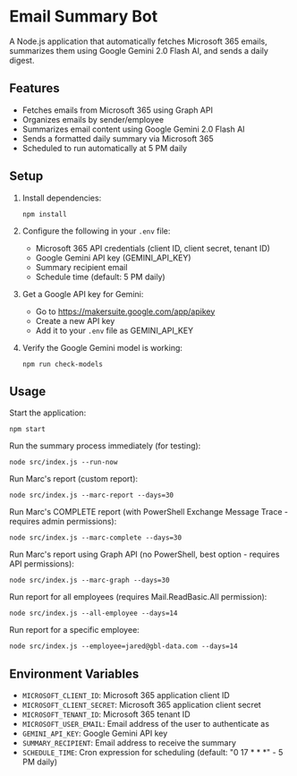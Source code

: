 # Email Summary Bot

A Node.js application that automatically fetches Microsoft 365 emails, summarizes them using Google Gemini 2.0 Flash AI, and sends a daily digest.

## Features

- Fetches emails from Microsoft 365 using Graph API
- Organizes emails by sender/employee
- Summarizes email content using Google Gemini 2.0 Flash AI
- Sends a formatted daily summary via Microsoft 365
- Scheduled to run automatically at 5 PM daily

## Setup

1. Install dependencies:
   ```
   npm install
   ```

2. Configure the following in your `.env` file:
   - Microsoft 365 API credentials (client ID, client secret, tenant ID)
   - Google Gemini API key (GEMINI_API_KEY)
   - Summary recipient email
   - Schedule time (default: 5 PM daily)

3. Get a Google API key for Gemini:
   - Go to https://makersuite.google.com/app/apikey
   - Create a new API key
   - Add it to your `.env` file as GEMINI_API_KEY

4. Verify the Google Gemini model is working:
   ```
   npm run check-models
   ```

## Usage

Start the application:
```
npm start
```

Run the summary process immediately (for testing):
```
node src/index.js --run-now
```

Run Marc's report (custom report):
```
node src/index.js --marc-report --days=30
```

Run Marc's COMPLETE report (with PowerShell Exchange Message Trace - requires admin permissions):
```
node src/index.js --marc-complete --days=30
```

Run Marc's report using Graph API (no PowerShell, best option - requires API permissions):
```
node src/index.js --marc-graph --days=30
```

Run report for all employees (requires Mail.ReadBasic.All permission):
```
node src/index.js --all-employee --days=14
```

Run report for a specific employee:
```
node src/index.js --employee=jared@gbl-data.com --days=14
```

## Environment Variables

- `MICROSOFT_CLIENT_ID`: Microsoft 365 application client ID
- `MICROSOFT_CLIENT_SECRET`: Microsoft 365 application client secret
- `MICROSOFT_TENANT_ID`: Microsoft 365 tenant ID
- `MICROSOFT_USER_EMAIL`: Email address of the user to authenticate as
- `GEMINI_API_KEY`: Google Gemini API key
- `SUMMARY_RECIPIENT`: Email address to receive the summary
- `SCHEDULE_TIME`: Cron expression for scheduling (default: "0 17 * * *" - 5 PM daily)